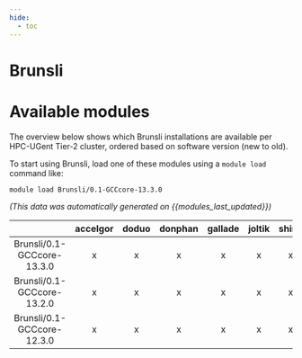 ```yaml
---
hide:
  - toc
---
```


Brunsli
=======

# Available modules


The overview below shows which Brunsli installations are available per HPC-UGent Tier-2 cluster, ordered based on software version (new to old).

To start using Brunsli, load one of these modules using a `module load` command like:

```shell
module load Brunsli/0.1-GCCcore-13.3.0
```

*(This data was automatically generated on {{modules_last_updated}})*  

| |accelgor|doduo|donphan|gallade|joltik|shinx|
| :---: | :---: | :---: | :---: | :---: | :---: | :---: |
|Brunsli/0.1-GCCcore-13.3.0|x|x|x|x|x|x|
|Brunsli/0.1-GCCcore-13.2.0|x|x|x|x|x|x|
|Brunsli/0.1-GCCcore-12.3.0|x|x|x|x|x|x|
